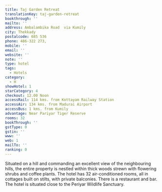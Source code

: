 ```yaml
---
title: Taj Garden Retreat
translationKey: taj-garden-retreat
bookthrough: ''
mailto: ''
address: Ambalambika Road  via Kumily
city: Thekkady
postalcode: 685 536
phone: 486-322 273,
mobile: ''
email: ''
website: ''
note: ''
type: hotel
tags:
  - Hotels
category:
  - H
showHotel: 1
starCategory: 4
checkout: 12.00 Noon
accessRail: 114 kms. from Kottayam Railway Station
accessAir: 134 kms. from Madurai Airport
accessBus: 1 kms. from Kumily
advantage: Near Pariyar Tiger Reserve
rooms: 32
bookThrough: ''
gstType: 0
gstin: ''
www: ''
web: 1
mailTo: ''
ranking: 0
---
```







Situated on a hill and commanding an excellent view of the neighbouring hills, the entire property is nestled within thick woods strewn with flowering shrubs and coffee plants. The hotel has 32 air-conditioned rooms, all in cottages built on stilts, with private balconies. There is a restaurant and bar. The hotel is situated close to the Periyar Wildlife Sanctuary.
